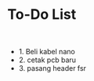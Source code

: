 # To-Do List
<br>
<ul>
  <li>1. Beli kabel nano</li>
  <li>2. cetak pcb baru</li>
  <li>3. pasang header fsr</li>
</ul>
